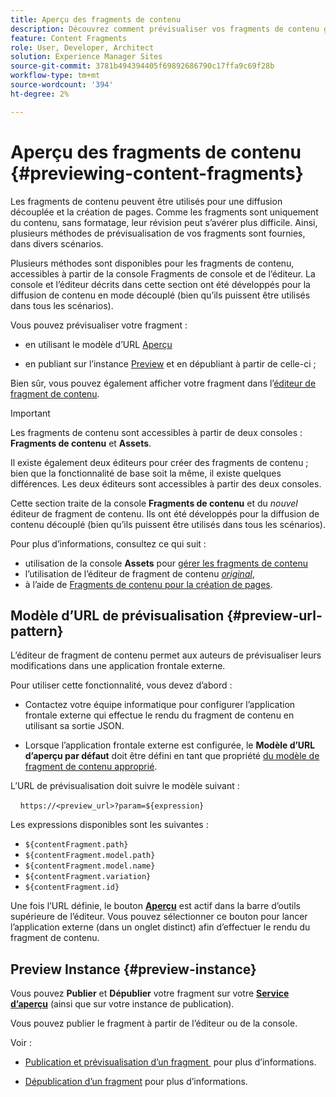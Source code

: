 ```yaml
---
title: Aperçu des fragments de contenu
description: Découvrez comment prévisualiser vos fragments de contenu grâce à diverses méthodes.
feature: Content Fragments
role: User, Developer, Architect
solution: Experience Manager Sites
source-git-commit: 3781b494394405f69892686790c17ffa9c69f28b
workflow-type: tm+mt
source-wordcount: '394'
ht-degree: 2%

---
```


# Aperçu des fragments de contenu {#previewing-content-fragments}

Les fragments de contenu peuvent être utilisés pour une diffusion découplée et la création de pages. Comme les fragments sont uniquement du contenu, sans formatage, leur révision peut s’avérer plus difficile. Ainsi, plusieurs méthodes de prévisualisation de vos fragments sont fournies, dans divers scénarios.

Plusieurs méthodes sont disponibles pour les fragments de contenu, accessibles à partir de la console Fragments de console et de l’éditeur. La console et l’éditeur décrits dans cette section ont été développés pour la diffusion de contenu en mode découplé (bien qu’ils puissent être utilisés dans tous les scénarios).

Vous pouvez prévisualiser votre fragment :

* en utilisant le modèle d’URL [Aperçu](#preview-url-pattern)

* en publiant sur l’instance [Preview](#preview-instance) et en dépubliant à partir de celle-ci ;

<!--
* with a HTML template, using **[Preview]()** from the Content Fragments console
-->

Bien sûr, vous pouvez également afficher votre fragment dans l’[éditeur de fragment de contenu](/help/sites-cloud/administering/content-fragments/authoring.md).

>[!IMPORTANT]
>
>Les fragments de contenu sont accessibles à partir de deux consoles : **Fragments de contenu** et **Assets**.
>
>Il existe également deux éditeurs pour créer des fragments de contenu ; bien que la fonctionnalité de base soit la même, il existe quelques différences. Les deux éditeurs sont accessibles à partir des deux consoles.
>
>Cette section traite de la console **Fragments de contenu** et du *nouvel* éditeur de fragment de contenu. Ils ont été développés pour la diffusion de contenu découplé (bien qu’ils puissent être utilisés dans tous les scénarios).
>
>Pour plus d’informations, consultez ce qui suit :
>
>* utilisation de la console **Assets** pour [gérer les fragments de contenu](/help/assets/content-fragments/content-fragments-managing.md)
>* l’utilisation de l’éditeur de fragment de contenu [*original*](/help/assets/content-fragments/content-fragments-variations.md),
>* à l’aide de [Fragments de contenu pour la création de pages](/help/sites-cloud/authoring/fragments/content-fragments.md).

## Modèle d’URL de prévisualisation {#preview-url-pattern}

L’éditeur de fragment de contenu permet aux auteurs de prévisualiser leurs modifications dans une application frontale externe.

Pour utiliser cette fonctionnalité, vous devez d’abord :

* Contactez votre équipe informatique pour configurer l’application frontale externe qui effectue le rendu du fragment de contenu en utilisant sa sortie JSON.

* Lorsque l’application frontale externe est configurée, le **Modèle d’URL d’aperçu par défaut** doit être défini en tant que propriété [&#x200B; du modèle de fragment de contenu approprié](/help/sites-cloud/administering/content-fragments/managing-content-fragment-models.md#model-properties).

L’URL de prévisualisation doit suivre le modèle suivant :

    `https://<preview_url>?param=${expression}`

Les expressions disponibles sont les suivantes :

* `${contentFragment.path}`
* `${contentFragment.model.path}`
* `${contentFragment.model.name}`
* `${contentFragment.variation}`
* `${contentFragment.id}`

Une fois l’URL définie, le bouton **[Aperçu](/help/sites-cloud/administering/content-fragments/authoring.md#preview-content-fragment)** est actif dans la barre d’outils supérieure de l’éditeur. Vous pouvez sélectionner ce bouton pour lancer l’application externe (dans un onglet distinct) afin d’effectuer le rendu du fragment de contenu.

## Preview Instance {#preview-instance}

Vous pouvez **Publier** et **Dépublier** votre fragment sur votre **[Service d’aperçu](/help/headless/deployment/architecture.md)** (ainsi que sur votre instance de publication).

Vous pouvez publier le fragment à partir de l’éditeur ou de la console.

Voir :

* [&#x200B; Publication et prévisualisation d’un fragment &#x200B;](/help/sites-cloud/administering/content-fragments/managing.md#publishing-and-previewing-a-fragment) pour plus d’informations.

* [Dépublication d’un fragment](/help/sites-cloud/administering/content-fragments/managing.md#unpublishing-a-fragment) pour plus d’informations.

<!--
## Preview based on a HTML Template {#preview-based-on-a-html-template}

The Content Fragment console provides a **Preview** option for every fragment.

The icon can be selected to open a dialog that represents the fragment based on a HTML template. You can use the default template, or develop and load your own.
-->

